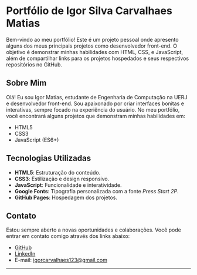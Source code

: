 # Portfólio de Igor Silva Carvalhaes Matias

Bem-vindo ao meu portfólio! Este é um projeto pessoal onde apresento alguns dos meus principais projetos como desenvolvedor front-end. O objetivo é demonstrar minhas habilidades com HTML, CSS, e JavaScript, além de compartilhar links para os projetos hospedados e seus respectivos repositórios no GitHub.

## Sobre Mim

Olá! Eu sou Igor Matias, estudante de Engenharia de Computação na UERJ e desenvolvedor front-end. Sou apaixonado por criar interfaces bonitas e interativas, sempre focado na experiência do usuário. No meu portfólio, você encontrará alguns projetos que demonstram minhas habilidades em:

- HTML5
- CSS3
- JavaScript (ES6+)

## Tecnologias Utilizadas

- **HTML5**: Estruturação do conteúdo.
- **CSS3**: Estilização e design responsivo.
- **JavaScript**: Funcionalidade e interatividade.
- **Google Fonts**: Tipografia personalizada com a fonte _Press Start 2P_.
- **GitHub Pages**: Hospedagem dos projetos.

## Contato

Estou sempre aberto a novas oportunidades e colaborações. Você pode entrar em contato comigo através dos links abaixo:

- [GitHub](https://github.com/igcarvalhaes)
- [LinkedIn](https://www.linkedin.com/in/igor-carvalhaes/)
- E-mail: [igorcarvalhaes123@gmail.com](mailto:igorcarvalhaes123@gmail.com)

---
